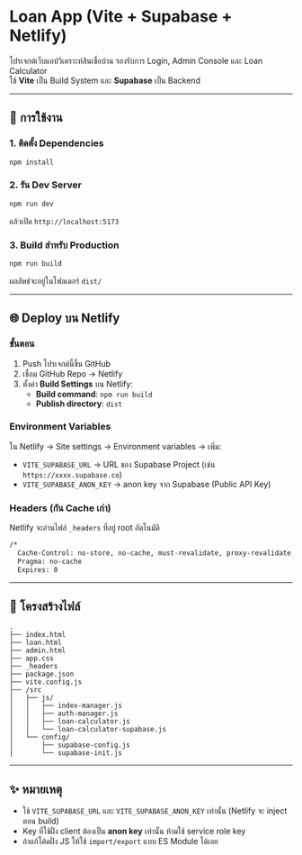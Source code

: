 # Loan App (Vite + Supabase + Netlify)

โปรเจกต์เว็บแอปวิเคราะห์สินเชื่อบ้าน รองรับการ Login, Admin Console และ Loan Calculator  
ใช้ **Vite** เป็น Build System และ **Supabase** เป็น Backend

---

## 🚀 การใช้งาน

### 1. ติดตั้ง Dependencies
```bash
npm install
```

### 2. รัน Dev Server
```bash
npm run dev
```
แล้วเปิด `http://localhost:5173`

### 3. Build สำหรับ Production
```bash
npm run build
```

ผลลัพธ์จะอยู่ในโฟลเดอร์ `dist/`

---

## 🌐 Deploy บน Netlify

### ขั้นตอน
1. Push โปรเจกต์นี้ขึ้น GitHub  
2. เชื่อม GitHub Repo → Netlify  
3. ตั้งค่า **Build Settings** บน Netlify:
   - **Build command**: `npm run build`
   - **Publish directory**: `dist`

### Environment Variables
ใน Netlify → Site settings → Environment variables → เพิ่ม:

- `VITE_SUPABASE_URL` → URL ของ Supabase Project (เช่น `https://xxxx.supabase.co`)  
- `VITE_SUPABASE_ANON_KEY` → anon key จาก Supabase (Public API Key)  

### Headers (กัน Cache เก่า)
Netlify จะอ่านไฟล์ `_headers` ที่อยู่ root อัตโนมัติ

```txt
/* 
  Cache-Control: no-store, no-cache, must-revalidate, proxy-revalidate, max-age=0
  Pragma: no-cache
  Expires: 0
```

---

## 📂 โครงสร้างไฟล์

```
.
├── index.html
├── loan.html
├── admin.html
├── app.css
├── _headers
├── package.json
├── vite.config.js
├── /src
│   ├── js/
│   │   ├── index-manager.js
│   │   ├── auth-manager.js
│   │   ├── loan-calculator.js
│   │   └── loan-calculator-supabase.js
│   └── config/
│       ├── supabase-config.js
│       └── supabase-init.js
```

---

## ✨ หมายเหตุ
- ใช้ `VITE_SUPABASE_URL` และ `VITE_SUPABASE_ANON_KEY` เท่านั้น (Netlify จะ inject ตอน build)  
- Key ที่ใช้ฝั่ง client ต้องเป็น **anon key** เท่านั้น ห้ามใช้ service role key  
- ถ้าแก้โค้ดฝั่ง JS ให้ใช้ `import/export` แบบ ES Module ได้เลย
